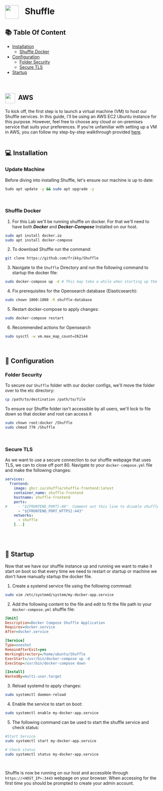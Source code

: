 # <img align="center" src="https://github.com/Shuffle/Shuffle/raw/main/frontend/public/images/Shuffle_logo_new.png" height="45px" width="45px"> &nbsp; Shuffle

## :books: Table Of Content
 - [Installation](#installation)
    - [Shuffle Docker](#shuffle-docker)
 - [Configuration](#configuration)
    - [Folder Security](#folder-security)
    - [Secure TLS](#secure-tls)
 - [Startup](#startup)

<br>

## <img align="center" src="https://files.softicons.com/download/social-media-icons/free-social-media-icons-by-uiconstock/png/512x512/AWS-Icon.png" height="33px" width="33px">&nbsp;  AWS
To kick off, the first step is to launch a virtual machine (VM) to host our Shuffle services. In this guide, I'll be using an AWS EC2 Ubuntu instance for this purpose. However, feel free to choose any cloud or on-premises service that suits your preferences. If you're unfamiliar with setting up a VM in AWS, you can follow my step-by-step walkthrough provided [here](./aws).
<br><br>

## <div id="installation">💻 Installation
### Update Machine
Before diving into installing Shuffle, let's ensure our machine is up to date:
```bash
Sudo apt update -y && sudo apt upgrade -y
```
<br>

### Shuffle Docker
1. For this Lab we'll be running shuffle on docker. For that we'll need to have both ***Docker*** and ***Docker-Compose*** Installed on our host.
  ```bash
  sudo apt install docker.io
  sudo apt install docker-compose
  ```
2. To download Shuffle run the command:
  ```bash
  git clone https://github.com/frikky/Shuffle
  ```
3. Navigate to the `Shuffle` Directory and run the following command to startup the docker file:
  ```bash
  sudo docker-compose up -d # This may take a while when starting up the docker file for the first time, as the docker needs to install/setup the required packages
  ```
4. Fix prerequisites for the Opensearch database (Elasticsearch):
  ```bash
  sudo chown 1000:1000 -R shuffle-database
  ```
5. Restart docker-compose to apply changes:
  ```bash
  sudo docker-compose restart
  ```
6. Recommended actions for Opensearch
  ```bash
  sudo sysctl -w vm.max_map_count=262144
  ```
<br>

## <div id="configuration">🚀 Configuration
### Folder Security
To secure our `Shuffle` folder with our docker configs, we'll move the folder over to the etc directory:
```bash
cp /path/to/destination /path/to/file
```
To ensure our Shuffle folder isn't accessible by all users, we'll lock to file down so that docker and root can access it
```bash
sudo chown root:docker /Shuffle
sudo chmod 770 /Shuffle
```
<br>

### Secure TLS
As we want to use a secure connection to our shuffle webpage that uses TLS, we can to close off port 80. 
Navigate to your `docker-compose.yml` file and make the following changes:
```yml
services:
  frontend:
    image: ghcr.io/shuffle/shuffle-frontend:latest
    container_name: shuffle-frontend
    hostname: shuffle-frontend
    ports:
#     - "${FRONTEND_PORT}:80"  Comment out this line to disable shuffle running on port 80
      - "${FRONTEND_PORT_HTTPS}:443"
    networks:
      - shuffle
    [...]
```
<br><br>

## <div id="startup">🚀 Startup
Now that we have our shuffle instance up and running we want to make it start on boot so that every time we need to restart or startup or machine we don't have manually startup the docker file. 
1. Create a systemd service file using the following commnad:
  ```bash
  sudo vim /etc/systemd/system/my-docker-app.service
  ```
2. Add the following content to the file and edit to fit the file path to your `docker-compose.yml` shuffle file:
  ```ini
  [Unit]
  Description=Docker Compose Shuffle Application
  Requires=docker.service
  After=docker.service
  
  [Service]
  Type=oneshot
  RemainAfterExit=yes
  WorkingDirectory=/home/ubuntu/Shuffle
  ExecStart=/usr/bin/docker-compose up -d
  ExecStop=/usr/bin/docker-compose down
  
  [Install]
  WantedBy=multi-user.target
```
3. Reload systemd to apply changes:
  ```bash
  sudo systemctl daemon-reload
  ```
4. Enable the service to start on boot:
  ```bash
  sudo systemctl enable my-docker-app.service
  ```
5. The following command can be used to start the shuffle service and check status:
  ```bash
  #Start Service
  sudo systemctl start my-docker-app.service

  # Check status
  sudo systemctl status my-docker-app.service
  ```
<br>

Shuffle is now be running on our host and accessible through `https://<HOST_IP>:3443` webpage on your browser.
When accessing for the first time you should be prompted to create your admin account.
